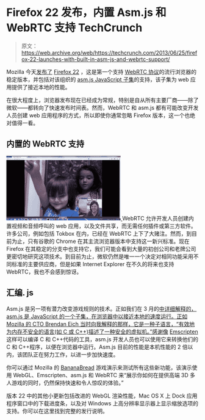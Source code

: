 # Firefox 22 发布，内置 Asm.js 和 WebRTC 支持 TechCrunch

> 原文：<https://web.archive.org/web/https://techcrunch.com/2013/06/25/firefox-22-launches-with-built-in-asm-js-and-webrtc-support/>

Mozilla 今天[发布了](https://web.archive.org/web/20221007092150/https://blog.mozilla.org/blog/2013/06/25/firefox-delivers-3d-gaming-video-calls-and-file-sharing-to-the-web/) [Firefox 22](https://web.archive.org/web/20221007092150/http://www.mozilla.org/en-US/firefox/22.0/releasenotes/) ，这是第一个支持 [WebRTC 协议](https://web.archive.org/web/20221007092150/https://hacks.mozilla.org/2013/06/webrtc-comes-to-firefox/)的流行浏览器的稳定版本，并包括对该组织的 [asm.js JavaScript 子集](https://web.archive.org/web/20221007092150/http://asmjs.org/)的支持，该子集为 web 应用提供了接近本地的性能。

在很大程度上，浏览器发布现在已经成为常规，特别是自从所有主要厂商——除了微软——都转向了快速发布时间表。然而，WebRTC 和 asm.js 都有可能改变开发人员创建 web 应用程序的方式，所以即使你通常忽略 Firefox 版本，这一个也绝对值得一看。

## 内置的 WebRTC 支持

[![Children_call](img/b1acce2109b3eeb9dac5e01755d9e4ce.png) ](https://web.archive.org/web/20221007092150/https://beta.techcrunch.com/wp-content/uploads/2013/06/children_call.png) WebRTC 允许开发人员创建内置视频和音频呼叫的 web 应用，以及文件共享，而无需任何插件或第三方软件。许多公司，例如包括 Tokbox 在内，已经在 WebRTC 上下了大赌注。然而，到目前为止，只有谷歌的 Chrome 在其主流浏览器版本中支持这一新兴标准。现在 Firefox 在其稳定的分支中也支持它，我们可能会看到大量的初创公司和老牌公司更密切地研究这项技术。到目前为止，微软仍然是唯一一个决定对相同功能采用不同标准的主要供应商，但是如果 Internet Explorer 在不久的将来也支持 WebRTC，我也不会感到惊讶。

## 汇编. js

Asm.js 是另一项有潜力改变游戏规则的技术。正如我们在 3 月的[中详细解释的，asm.js 是 JavaScript 的一个子集，在浏览器中以接近本地的速度运行。正如 Mozilla 的 CTO Brendan Eich 当时向我解释的那样，它是一种子语言，“有效地为内存不安全的语言(如 C 或 C++)描述了一种安全的虚拟机。”感谢像](https://web.archive.org/web/20221007092150/https://beta.techcrunch.com/2013/03/21/firefox-nightly-now-includes-odinmonkey-brings-javascript-performance-closer-to-running-at-native-speeds/) [Emscripten](https://web.archive.org/web/20221007092150/http://en.wikipedia.org/wiki/Emscripten) 这样可以编译 C 和 C++代码的工具，asm.js 开发人员也可以使用它来转换他们的 C 和 C++程序，以便在浏览器中运行。Asm.js 目前的性能是本机性能的 2 倍以内，该团队正在努力工作，以进一步加快速度。

你可以通过 Mozilla 的 [BananaBread](https://web.archive.org/web/20221007092150/https://developer.mozilla.org/demos/detail/bananabread) 游戏演示来测试所有这些新功能，该演示使用 WebGL、Emscripten、asm.js 和 WebRTC 来“展示你如何在提供高端 3D 多人游戏的同时，仍然保持快速和令人惊叹的体验。”

版本 22 中的其他小更新包括改进的 WebGL 渲染性能，Mac OS X 上 Dock 应用程序窗口中的下载进度条，以及对 Windows 上高分辨率显示器上显示缩放选项的支持。你可以在这里找到完整的发行说明。